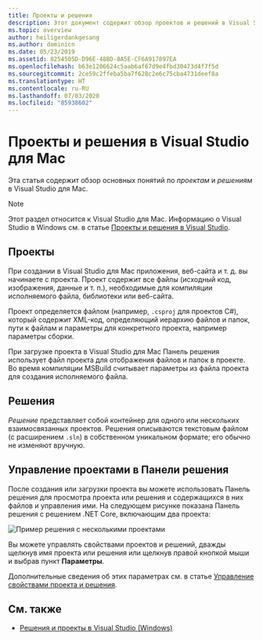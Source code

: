 ```yaml
---
title: Проекты и решения
description: Этот документ содержит обзор проектов и решений в Visual Studio для Mac.
ms.topic: overview
author: heiligerdankgesang
ms.author: dominicn
ms.date: 05/23/2019
ms.assetid: 8254505D-D96E-48BD-8A5E-CF6A917897EA
ms.openlocfilehash: b63e1206624c5aab6af67d9e4fbd30473d4f7f5d
ms.sourcegitcommit: 2ce59c2ffeba5ba7f628c2e6c75cba4731deef8a
ms.translationtype: HT
ms.contentlocale: ru-RU
ms.lasthandoff: 07/03/2020
ms.locfileid: "85938602"
---
```

# <a name="projects-and-solutions-in-visual-studio-for-mac"></a>Проекты и решения в Visual Studio для Mac

Эта статья содержит обзор основных понятий по *проектам* и *решениям* в Visual Studio для Mac.

> [!NOTE] 
> Этот раздел относится к Visual Studio для Mac. Информацию о Visual Studio в Windows см. в статье [Проекты и решения в Visual Studio](/visualstudio/ide/solutions-and-projects-in-visual-studio).

## <a name="projects"></a>Проекты

При создании в Visual Studio для Mac приложения, веб-сайта и т. д. вы начинаете с проекта. Проект содержит все файлы (исходный код, изображения, данные и т. п.), необходимые для компиляции исполняемого файла, библиотеки или веб-сайта.

Проект определяется файлом (например, `.csproj` для проектов C#), который содержит XML-код, определяющий иерархию файлов и папок, пути к файлам и параметры для конкретного проекта, например параметры сборки.

При загрузке проекта в Visual Studio для Mac Панель решения использует файл проекта для отображения файлов и папок в проекте. Во время компиляции MSBuild считывает параметры из файла проекта для создания исполняемого файла.

## <a name="solutions"></a>Решения

*Решение* представляет собой контейнер для одного или нескольких взаимосвязанных проектов. Решения описываются текстовым файлом (с расширением `.sln`) в собственном уникальном формате; его обычно не изменяют вручную.

## <a name="managing-projects-in-the-solution-pad"></a>Управление проектами в Панели решения

После создания или загрузки проекта вы можете использовать Панель решения для просмотра проекта или решения и содержащихся в них файлов и управления ими. На следующем рисунке показана Панель решения с решением .NET Core, включающим два проекта:

![Пример решения с несколькими проектами](media/solution-example.png)

Вы можете управлять свойствами проектов и решений, дважды щелкнув имя проекта или решения или щелкнув правой кнопкой мыши и выбрав пункт **Параметры**.

Дополнительные сведения об этих параметрах см. в статье [Управление свойствами проекта и решения](managing-solutions-and-project-properties.md).

## <a name="see-also"></a>См. также

- [Решения и проекты в Visual Studio (Windows)](/visualstudio/ide/solutions-and-projects-in-visual-studio)

